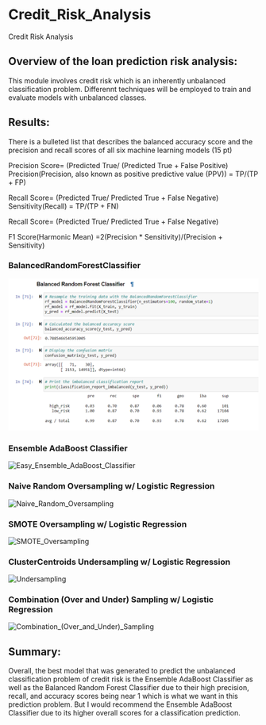 # Credit_Risk_Analysis
Credit Risk Analysis

## Overview of the loan prediction risk analysis:

 This module involves credit risk which is an inherently unbalanced classification problem. Differennt techniques will be employed to train and evaluate models with unbalanced classes.

## Results:

There is a bulleted list that describes the balanced accuracy score and the precision and recall scores of all six machine learning models (15 pt)

Precision Score= (Predicted True/ (Predicted True + False Positive)
Precision(Precision, also known as positive predictive value (PPV)) = TP/(TP + FP)

Recall Score= (Predicted True/ Predicted True + False Negative)
Sensitivity(Recall) = TP/(TP + FN)

Recall Score= (Predicted True/ Predicted True + False Negative)

F1 Score(Harmonic Mean) =2(Precision * Sensitivity)/(Precision + Sensitivity)

### BalancedRandomForestClassifier

![Balanced_Random_Forest_Classifier](Images/Balanced_Random_Forest_Classifier.PNG)
 
 

### Ensemble AdaBoost Classifier

![Easy_Ensemble_AdaBoost_Classifier](Easy_Ensemble_AdaBoost_Classifier.PNG)

### Naive Random Oversampling w/ Logistic Regression

![Naive_Random_Oversampling](Naive_Random_Oversampling.PNG)

### SMOTE Oversampling w/ Logistic Regression

![SMOTE_Oversampling](SMOTE_Oversampling.PNG)

### ClusterCentroids Undersampling w/ Logistic Regression

![Undersampling](Undersampling.PNG)

### Combination (Over and Under) Sampling w/ Logistic Regression

![Combination_(Over_and_Under)_Sampling](Combination_(Over_and_Under)_Sampling.PNG)


## Summary:

Overall, the best model that was generated to predict the unbalanced classification problem of credit risk is the Ensemble AdaBoost Classifier as well as the Balanced Random Forest Classifier due to their high precision, recall, and accuracy scores being near 1 which is what we want in this prediction problem. But I would recommend the Ensemble AdaBoost Classifier due to its higher overall scores for a classification prediction.
